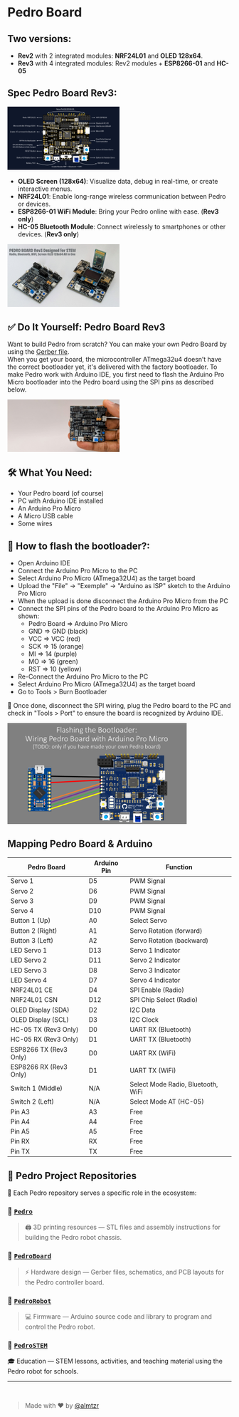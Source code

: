 # Pedro Board

## Two versions: 

- **Rev2** with 2 integrated modules: **NRF24L01** and **OLED 128x64**.
- **Rev3** with 4 integrated modules: Rev2 modules + **ESP8266-01** and **HC-05**

## Spec Pedro Board Rev3: 

<div align="left">
    <img src="img/Spec_Board_Rev3.png" width="50%">
</div>

- **OLED Screen (128x64)**: Visualize data, debug in real-time, or create interactive menus.
- **NRF24L01**: Enable long-range wireless communication between Pedro or devices.
- **ESP8266-01 WiFi Module**: Bring your Pedro online with ease. (**Rev3 only**)
- **HC-05 Bluetooth Module**: Connect wirelessly to smartphones or other devices. (**Rev3 only**)
  
<div align="left">
    <img src="img/pedro_board_rev3.png" width="50%">
</div>

## ✅ Do It Yourself: Pedro Board Rev3

Want to build Pedro from scratch? You can make your own Pedro Board by using the [Gerber file](src="PedroBoard_Rev3"). <br>
When you get your board, the microcontroller ATmega32u4 doesn’t have the correct bootloader yet, it's delivered with the factory bootloader. To make Pedro work with Arduino IDE, you first need to flash the Arduino Pro Micro bootloader into the Pedro board using the SPI pins as described below.

<div align="left">
    <img src="img/pedro_board_size.png" width="50%">
</div>

## 🛠️ What You Need:

- Your Pedro board (of course)
- PC with Arduino IDE installed
- An Arduino Pro Micro
- A Micro USB cable
- Some wires

## 📌 How to flash the bootloader?:

- Open Arduino IDE
- Connect the Arduino Pro Micro to the PC
- Select Arduino Pro Micro (ATmega32U4) as the target board
- Upload the "File" -> "Exemple" -> "Arduino as ISP" sketch to the Arduino Pro Micro
- When the upload is done disconnect the Arduino Pro Micro from the PC
- Connect the SPI pins of the Pedro board to the Arduino Pro Micro as shown:
    - Pedro Board => Arduino Pro Micro
    - GND         =>      GND (black)
    - VCC         =>      VCC (red)
    - SCK         =>      15 (orange)
    - MI          =>      14 (purple)
    - MO          =>      16 (green)
    - RST         =>      10 (yellow)
- Re-Connect the Arduino Pro Micro to the PC
- Select Arduino Pro Micro (ATmega32U4) as the target board
- Go to Tools > Burn Bootloader

🎯 Once done, disconnect the SPI wiring, plug the Pedro board to the PC and check in "Tools > Port" to ensure the board is recognized by Arduino IDE.

<div align="left">
    <img src="img/pedro_bootloader_wiring.png" width="80%">
</div>

## Mapping Pedro Board & Arduino

| Pedro Board         | Arduino Pin | Function                  |
|---------------------|-------------|---------------------------|
| Servo 1             | D5          | PWM Signal                |
| Servo 2             | D6          | PWM Signal                |
| Servo 3             | D9          | PWM Signal                |
| Servo 4             | D10         | PWM Signal                |
| Button 1  (Up)      | A0          | Select Servo              |
| Button 2 (Right)    | A1          | Servo Rotation (forward)  |
| Button 3 (Left)     | A2          | Servo Rotation (backward) |
| LED Servo 1         | D13         | Servo 1 Indicator         |
| LED Servo 2         | D11         | Servo 2 Indicator         |
| LED Servo 3         | D8          | Servo 3 Indicator         |
| LED Servo 4         | D7          | Servo 4 Indicator         |
| NRF24L01 CE         | D4          | SPI Enable (Radio)        |
| NRF24L01 CSN        | D12         | SPI Chip Select (Radio)   |
| OLED Display (SDA)  | D2          | I2C Data                  |
| OLED Display (SCL)  | D3          | I2C Clock                 |
| HC-05 TX (Rev3 Only)| D0          | UART RX (Bluetooth)       |
| HC-05 RX (Rev3 Only)| D1          | UART TX (Bluetooth)       |
| ESP8266 TX (Rev3 Only)| D0        | UART RX (WiFi)            |
| ESP8266 RX (Rev3 Only)| D1        | UART TX (WiFi)            |
| Switch 1 (Middle)   | N/A         | Select Mode Radio, Bluetooth, WiFi |
| Switch 2 (Left)     | N/A         | Select Mode AT (HC-05)    |
| Pin A3              | A3          | Free                      |
| Pin A4              | A4          | Free                      |
| Pin A5              | A5          | Free                      |
| Pin RX              | RX          | Free                      |
| Pin TX              | TX          | Free                      |


## 🚀 Pedro Project Repositories

🔧 Each Pedro repository serves a specific role in the ecosystem:

### 📂 [`Pedro`](https://github.com/almtzr/Pedro)
> 🖨️ 3D printing resources — STL files and assembly instructions for building the Pedro robot chassis.

### 📂 [`PedroBoard`](https://github.com/almtzr/PedroBoard)
> ⚡ Hardware design — Gerber files, schematics, and PCB layouts for the Pedro controller board.

### 📂 [`PedroRobot`](https://github.com/almtzr/PedroRobot)
> 💻 Firmware — Arduino source code and library to program and control the Pedro robot.

### 📂 [`PedroSTEM`](https://github.com/almtzr/PedroSTEM)
  🎓 Education — STEM lessons, activities, and teaching material using the Pedro robot for schools.

---

</br>

> Made with ❤️ by [@almtzr](https://github.com/almtzr)
